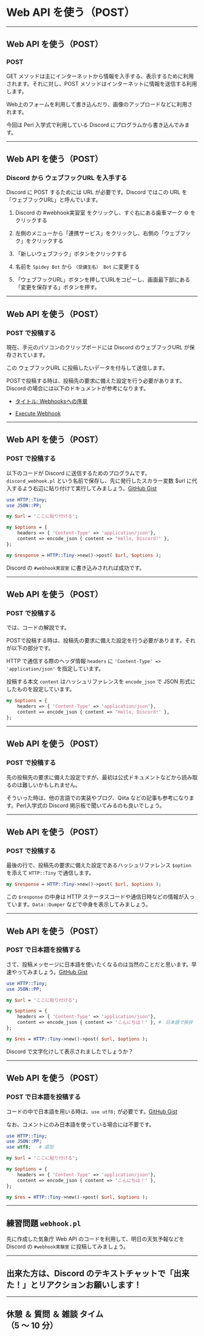 # Web API を使う（POST）

---

## Web API を使う（POST）

### POST

GET メソッドは主にインターネットから情報を入手する、表示するために利用されます。それに対し、POST メソッドはインターネットに情報を送信する利用します。

Web上のフォームを利用して書き込んだり、画像のアップロードなどに利用されます。

今回は Perl 入学式で利用している Discord にプログラムから書き込んでみます。

---

## Web API を使う（POST）

### Discord から ウェブフックURL を入手する

Discord に POST するためには URL が必要です。Discord ではこの URL を「ウェブフックURL」と呼んでいます。

1. Discord の #webhook実習室 をクリックし、すぐ右にある歯車マーク ⚙ をクリックする

1. 左側のメニューから「連携サービス」をクリックし、右側の「ウェブフック」をクリックする

1. 「新しいウェブフック」ボタンをクリックする

1. 名前を `Spidey Bot` から `（受講生名） Bot` に変更する

1. 「ウェブフックURL」ボタンを押してURLをコピーし、画面最下部にある「変更を保存する」ボタンを押す。

---

## Web API を使う（POST）

### POST で投稿する

現在、手元のパソコンのクリップボードには Discord のウェブフックURL が保存されています。

この ウェブフックURL に投稿したいデータを付与して送信します。

POSTで投稿する時は、投稿先の要求に備えた設定を行う必要があります。Discord の場合には以下のドキュメントが参考になります。

- [タイトル: Webhooksへの序章](https://support.discord.com/hc/ja/articles/228383668-%E3%82%BF%E3%82%A4%E3%83%88%E3%83%AB-Webhooks%E3%81%B8%E3%81%AE%E5%BA%8F%E7%AB%A0)

- [Execute Webhook](https://discord.com/developers/docs/resources/webhook#execute-webhook)


---

## Web API を使う（POST）

### POST で投稿する

以下のコードが Discord に送信するためのプログラムです。`discord_webhook.pl` という名前で保存し、先に発行したスカラー変数 $url に代入するよう右辺に貼り付けて実行してみましょう。[GitHub Gist](https://gist.github.com/sironekotoro/af7cad7dfe0165727bf46364e6fce541/72095ad5914cecb8d9fceb17592b693c5471e4fe)

```perl
use HTTP::Tiny;
use JSON::PP;

my $url = 'ここに貼り付ける';

my $options = {
    headers => { 'Content-Type' => 'application/json'},
    content => encode_json { content => 'Hello, Discord!' },
};

my $response = HTTP::Tiny->new()->post( $url, $options );
```

Discord の `#webhook実習室` に書き込みされれば成功です。

---

## Web API を使う（POST）

### POST で投稿する

では、コードの解説です。

POSTで投稿する時は、投稿先の要求に備えた設定を行う必要があります。それが以下の部分です。

HTTP で通信する際のヘッダ情報 `headers` に `'Content-Type' => 'application/json'` を指定しています。

投稿する本文 `content` はハッシュリファレンスを `encode_json` で JSON 形式にしたものを設定しています。

```perl
my $options = {
    headers => { 'Content-Type' => 'application/json'},
    content => encode_json { content => 'Hello, Discord!' },
};
```

---

## Web API を使う（POST）

### POST で投稿する

先の投稿先の要求に備えた設定ですが、最初は公式ドキュメントなどから読み取るのは難しいかもしれません。

そういった時は、他の言語での実装やブログ、Qiita などの記事も参考になります。Perl入学式の Discord 掲示板で聞いてみるのも良いでしょう。

---

## Web API を使う（POST）

### POST で投稿する

最後の行で、投稿先の要求に備えた設定であるハッシュリファレンス `$option` を添えて `HTTP::Tiny` で通信します。

```perl
my $response = HTTP::Tiny->new()->post( $url, $options );
```

この `$response` の中身は HTTP ステータスコードや通信日時などの情報が入っています。`Data::Dumper` などで中身を表示してみましょう。


---

## Web API を使う（POST）

### POST で日本語を投稿する

さて、投稿メッセージに日本語を使いたくなるのは当然のことだと思います。早速やってみましょう。[GitHub Gist](https://gist.github.com/sironekotoro/af7cad7dfe0165727bf46364e6fce541/5e7d24cd5d78295b7a54c3cbe157e3cdc631f07f)

```perl
use HTTP::Tiny;
use JSON::PP;

my $url = 'ここに貼り付ける';

my $options = {
    headers => { 'Content-Type' => 'application/json'},
    content => encode_json { content => 'こんにちは！' }, #　日本語で挨拶
};

my $res = HTTP::Tiny->new()->post( $url, $options );
```

Discord で文字化けして表示されましたでしょうか？

---

## Web API を使う（POST）

### POST で日本語を投稿する

コードの中で日本語を用いる時は、`use utf8;` が必要です。[GitHub Gist](https://gist.github.com/sironekotoro/af7cad7dfe0165727bf46364e6fce541/6f3db0409d28a178d187dbe3c2caf111364b8e7c)

なお、コメントにのみ日本語を使っている場合には不要です。

```perl
use HTTP::Tiny;
use JSON::PP;
use utf8;   # 追加

my $url = 'ここに貼り付ける';

my $options = {
    headers => { 'Content-Type' => 'application/json'},
    content => encode_json { content => 'こんにちは！' },
};

my $res = HTTP::Tiny->new()->post( $url, $options );
```

---

## 練習問題 `webhook.pl`

先に作成した気象庁 Web API のコードを利用して、明日の天気予報などを Discord の `#webhook実験室` に投稿してみましょう。

---

## 出来た方は、Discord のテキストチャットで「出来た！」とリアクションお願いします！

---

## 休憩 ＆ 質問 ＆ 雑談 タイム<br>（5 〜 10 分）
